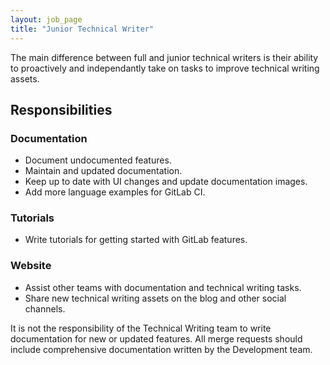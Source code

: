 ```yaml
---
layout: job_page
title: "Junior Technical Writer"
---
```


The main difference between full and junior technical writers is their ability 
to proactively and independantly take on tasks to improve technical writing 
assets.

## Responsibilities

### Documentation

* Document undocumented features.
* Maintain and updated documentation.
* Keep up to date with UI changes and update documentation images.
* Add more language examples for GitLab CI.

### Tutorials

* Write tutorials for getting started with GitLab features.

### Website

* Assist other teams with documentation and technical writing tasks.
* Share new technical writing assets on the blog and other social channels. 

It is not the responsibility of the Technical Writing team to write 
documentation for new or updated features. All merge requests should include 
comprehensive documentation written by the Development team. 

